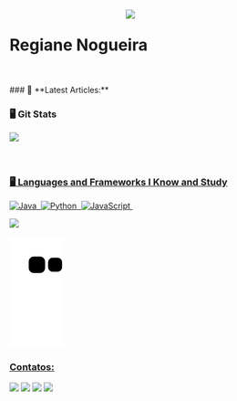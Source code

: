 <a href="https://github.com/regianenogueira"><img align="right" width="300px" style="margin-top:-20px" src="https://i.ibb.co/Nm8T3ct/share-temp-pose-A-2.png"></a>

<div dsplay="inline-block">
 
 <h1 align="left">Regiane Nogueira</h1>





</br>
</br>
### 📝 **Latest Articles:**

<!-- BLOG:START -->
<!-- BLOG:END -->

 
### 🖥️ Git Stats

  <div>
<a href="https://github.com/regianenogueira">
<img height="180em" src="https://github-readme-stats.vercel.app/api?username=regianenogueira&show_icons=true&theme=dracula&include_all_commits=true&count_private=true"/>
</div>
 
 </br>
</br>

### 🖥️ Languages and Frameworks I Know and Study

![Java](https://img.shields.io/badge/Java-ED8B00?style=for-the-badge&logo=java&logoColor=white)&nbsp;
![Python](	https://img.shields.io/badge/Python-14354C?style=for-the-badge&logo=python&logoColor=white)&nbsp;
![JavaScript](https://img.shields.io/badge/JavaScript-F7DF1E?style=for-the-badge&logo=javascript&logoColor=black)&nbsp;

 
<div>
<a href="https://github.com/regianenogueira">
<img height="180em" src="https://github-readme-stats.vercel.app/api/top-langs/?username=regianenogueira&layout=compact&langs_count=7&theme=dracula"/>
</div>
 


 ![Snake animation](https://github.com/regianenogueira/regianenogueira/blob/output/github-contribution-grid-snake.svg)
 
### Contatos:

<div>
<a href="https://www.instagram.com/qaengineertools/" target="_blank"><img src="https://img.shields.io/badge/-Instagram-%23E4405F?style=for-the-badge&logo=instagram&logoColor=white" target="_blank"></a>
<a href="https://twitter.com/QAEngineerTools" target="_blank"><img src="https://img.shields.io/badge/Twitch-9146FF?style=for-the-badge&logo=twitch&logoColor=white" target="_blank"></a>
<a href = "mailto:qaengineertools@gmail.com"><img src="https://img.shields.io/badge/Gmail-D14836?style=for-the-badge&logo=gmail&logoColor=white" target="_blank"></a>
<a href="https://www.linkedin.com/in/regiane-nogueira-a4059812/" target="_blank"><img src="https://img.shields.io/badge/-LinkedIn-%230077B5?style=for-the-badge&logo=linkedin&logoColor=white" target="_blank"></a>   
</div>
